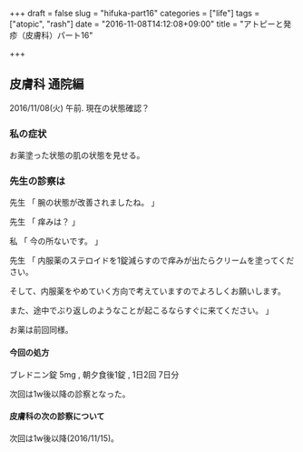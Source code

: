 +++
draft = false
slug = "hifuka-part16"
categories = ["life"]
tags = ["atopic", "rash"]
date = "2016-11-08T14:12:08+09:00"
title = "アトピーと発疹（皮膚科）パート16"

+++

## 皮膚科 通院編

2016/11/08(火) 午前.
現在の状態確認？

<!--more-->

### 私の症状

お薬塗った状態の肌の状態を見せる。

### 先生の診察は
先生
「
腕の状態が改善されましたね。
」

先生
「
痒みは？
」

私
「
今の所ないです。
」

先生
「
内服薬のステロイドを1錠減らすので痒みが出たらクリームを塗ってください。

そして、内服薬をやめていく方向で考えていますのでよろしくお願いします。

また、途中でぶり返しのようなことが起こるならすぐに来てください。
」

お薬は前回同様。

#### 今回の処方

ブレドニン錠 5mg , 朝夕食後1錠 , 1日2回 7日分

次回は1w後以降の診察となった。

#### 皮膚科の次の診察について

次回は1w後以降(2016/11/15)。
